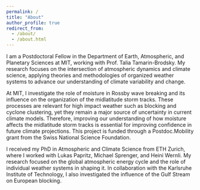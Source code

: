 ```yaml
---
permalink: /
title: "About"
author_profile: true
redirect_from: 
  - /about/
  - /about.html
---
```


I am a Postdoctoral Fellow in the Department of Earth, Atmospheric, and Planetary Sciences at MIT, working with Prof. Talia Tamarin-Brodsky. My research focuses on the intersection of atmospheric dynamics and climate science, applying theories and methodologies of organized weather systems to advance our understanding of climate variability and change. 

At MIT, I investigate the role of moisture in Rossby wave breaking and its influence on the organization of the midlatitude storm tracks. These processes are relevant for high impact weather such as blocking and cyclone clustering, yet they remain a major source of uncertainty in current climate models. Therefore, improving our understanding of how moisture affects the midlatitude storm tracks is essential for improving confidence in future climate projections. This project is funded through a Postdoc.Mobility grant from the Swiss National Science Foundation. 

I received my PhD in Atmospheric and Climate Science from ETH Zurich, where I worked with Lukas Papritz, Michael Sprenger, and Heini Wernli. My research focused on the global atmospheric energy cycle and the role of individual weather systems in shaping it. In collaboration with the Karlsruhe Institute of Technology, I also investigated the influence of the Gulf Stream on European blocking.


